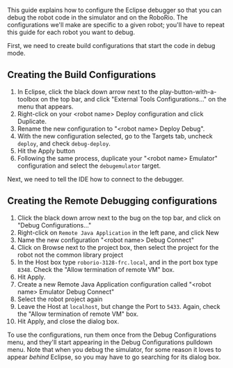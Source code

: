 This guide explains how to configure the Eclipse debugger so that you can debug the robot code in the simulator and on the RoboRio.  The configurations we'll make are specific to a given robot; you'll have to repeat this guide for each robot you want to debug.

First, we need to create build configurations that start the code in debug mode.
## Creating the Build Configurations
1. In Eclipse, click the black down arrow next to the play-button-with-a-toolbox on the top bar, and click "External Tools Configurations..." on the menu that appears.
2. Right-click on your &lt;robot name&gt; Deploy configuration and click Duplicate.
3. Rename the new configuration to "&lt;robot name&gt; Deploy Debug".
4. With the new configuration selected, go to the Targets tab, uncheck `deploy`, and check `debug-deploy`.
5. Hit the Apply button
5. Following the same process, duplicate your "&lt;robot name&gt; Emulator" configuration and select the `debugemulator` target.

Next, we need to tell the IDE how to connect to the debugger.
## Creating the Remote Debugging configurations
1. Click the black down arrow next to the bug on the top bar, and click on "Debug Configurations..."
2. Right-click on `Remote Java Application` in the left pane, and click New
3. Name the new configuration "&lt;robot name&gt; Debug Connect"
4. Click on Browse next to the project box, then select the project for the robot not the common library project 
5. In the Host box type `roborio-3128-frc.local`, and in the port box type `8348`.  Check the "Allow termination of remote VM" box.
6. Hit Apply.
7. Create a new Remote Java Application configuration called "&lt;robot name&gt; Emulator Debug Connect"
8. Select the robot project again
9. Leave the Host at `localhost`, but change the Port to `5433`.  Again, check the "Allow termination of remote VM" box.
10. Hit Apply, and close the dialog box.

To use the configurations, run them once from the Debug Configurations menu, and they'll start appearing in the Debug Configurations pulldown menu.  Note that when you debug the simulator, for some reason it loves to appear _behind_ Eclipse, so you may have to go searching for its dialog box.